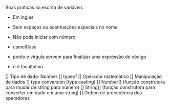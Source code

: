 Boas práticas na escrita de variáveis

- Em ingles
- Sem espaços ou acentuações especiais no nome
- Não pode iniciar com número
- camelCase

- ponto e vírgula servem para finalizar uma expressão de código
- e é facultativo

[] Tipo de dado: Number
[] typeof
[] Operador matemático
[] Manipulação de dados
    [] type conversion (type casting)
    [] Number() (função construtora para mudar de string para número)
    [] String() (função construtora para converter um dado em uma string)
[] Ordem de precedencia dos operadores  